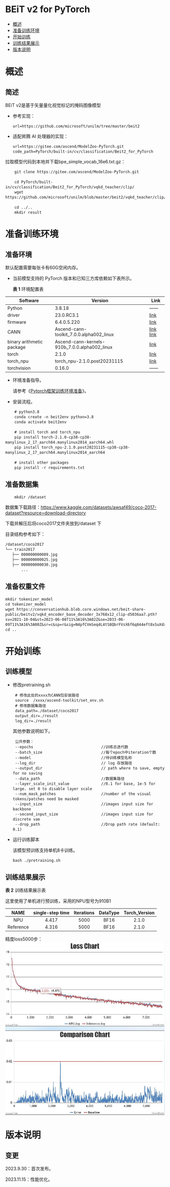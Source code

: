 # BEiT v2 for PyTorch

-   [概述](概述.md)
-   [准备训练环境](准备训练环境.md)
-   [开始训练](开始训练.md)
-   [训练结果展示](训练结果展示.md)
-   [版本说明](版本说明.md)



# 概述

## 简述 
BEiT v2是基于矢量量化视觉标记的掩码图像模型


- 参考实现：

  ```
  url=https://github.com/microsoft/unilm/tree/master/beit2
  ```

- 适配昇腾 AI 处理器的实现：

  ```
  url=https://gitee.com/ascend/ModelZoo-PyTorch.git
  code_path=PyTorch/built-in/cv/classification/Beit2_for_PyTorch
  ```

拉取模型代码到本地并下载bpe_simple_vocab_16e6.txt.gz：

```
    git clone https://gitee.com/ascend/ModelZoo-PyTorch.git

    cd PyTorch/built-in/cv/classification/Beit2_for_PyTorch/vqkd_teacher/clip/
    wget https://github.com/microsoft/unilm/blob/master/beit2/vqkd_teacher/clip/bpe_simple_vocab_16e6.txt.gz

    cd ../..
    mkdir result
```

# 准备训练环境

## 准备环境

默认配置需要每张卡有60G空闲内存。

- 当前模型支持的 PyTorch 版本和已知三方库依赖如下表所示。

  **表 1**  环境配置表

| Software  |  Version |  Link |
|---|---|---|
| Python    | 3.8.18   |——|
| driver  |  23.0.RC3.1 | [link ](https://support.huawei.com/enterprise/zh/ascend-computing/ascend-hdk-pid-252764743/software/261425590?idAbsPath=fixnode01%7C23710424%7C251366513%7C22892968%7C252764743)  |
| firmware|  6.4.0.5.220 | [link ](https://support.huawei.com/enterprise/zh/ascend-computing/ascend-hdk-pid-252764743/software/261425590?idAbsPath=fixnode01%7C23710424%7C251366513%7C22892968%7C252764743)  |
|  CANN  |  Ascend-cann-toolkit_7.0.0.alpha002_linux | [link](https://ascend-repo.obs.myhuaweicloud.com/CANN_Test/20231116/Ascend-cann-toolkit_7.0.0.alpha002_linux-x86_64.run) [link](https://ascend-repo.obs.myhuaweicloud.com/CANN_Test/20231116/Ascend-cann-toolkit_7.0.0.alpha002_linux-aarch64.run)  |
| binary arithmetic package  | Ascend-cann-kernels-910b_7.0.0.alpha002_linux  | [link](https://ascend-repo.obs.myhuaweicloud.com/CANN_Test/20231116/Ascend-cann-kernels-910b_7.0.0.alpha002_linux.run)  |
| torch  | 2.1.0  |[link](https://download.pytorch.org/whl/torch/)|
| torch_npu  |  torch_npu-2.1.0.post20231115| [link](https://pytorch-package.obs.cn-north-4.myhuaweicloud.com/pta/Daily/v2.1.0/20231115.2/pytorch_v2.1.0_py38.tar.gz)  |
|torchvision| 0.16.0|——|

- 环境准备指导。

  请参考《[Pytorch框架训练环境准备](https://www.hiascend.com/document/detail/zh/ModelZoo/pytorchframework/ptes)》。
   
  
- 安装流程。
```
    # python3.8
    conda create -n beit2env python=3.8
    conda activate beit2env

    # install torch and torch_npu
    pip install torch-2.1.0-cp38-cp38-manylinux_2_17_aarch64.manylinux2014_aarch64.whl
    pip install torch_npu-2.1.0.post20231115-cp38-cp38-manylinux_2_17_aarch64.manylinux2014_aarch64

    # install other packages
    pip install -r requirements.txt 
```

## 准备数据集
```
    mkdir /dataset
```
   数据集下载路径：https://www.kaggle.com/datasets/awsaf49/coco-2017-dataset?resource=download-directory
   
   下载并解压后将coco2017文件夹放到/dataset 下

   目录结构参考如下：

   ```
   /dataset/coco2017
  └── train2017
      ├── 000000000009.jpg
      ├── 000000000025.jpg
      ├── 000000000030.jpg
          ...
   ```
## 准备权重文件
```
mkdir tokenizer_model
cd tokenizer_model
wget https://conversationhub.blob.core.windows.net/beit-share-public/beitv2/vqkd_encoder_base_decoder_3x768x12_clip-d5036aa7.pth?sv=2021-10-04&st=2023-06-08T11%3A16%3A02Z&se=2033-06-09T11%3A16%3A00Z&sr=c&sp=r&sig=N4pfCVmSeq4L4tS8QbrFVsX6f6q844eft8xSuXdxU48%3D
cd ..
```

# 开始训练

## 训练模型

- 修改pretraining.sh

   ```
    # 修改此处的xxxx为CANN包安装路径
    source  /xxxx/ascend-toolkit/set_env.sh
    # 修改数据集路径
    data_path=./dataset/coco2017
    output_dir=./result
    log_dir=./result

   ```
   
   其他参数说明如下。
   

   ```
    公共参数：
    --epochs                              //训练总迭代数
    --batch_size                          //每个epoch中iteration个数
    --model                               //待训练模型名称
    --log_dir                             // log 存放路径
    --output_dir                          // path where to save, empty for no saving
    --data_path                           //数据集路径
    --layer_scale_init_value              //0.1 for base, 1e-5 for large. set 0 to disable layer scale
    --num_mask_patches                    //number of the visual tokens/patches need be masked
    --input_size                          //images input size for backbone
    --second_input_size                   //images input size for discrete vae
    --drop_path                           //Drop path rate (default: 0.1)

   ```


- 运行训练脚本

   该模型预训练支持单机8卡训练。

   ```
   bash ./pretraining.sh
   ```

## 训练结果展示

**表 2**  训练结果展示表

这里使用了单机进行预训练，采用的NPU型号为910B1

| NAME  | single-step time  | Iterations  | DataType|Torch_Version |
|:-:|:-:|:-:|:-:|:-:|
| NPU  | 4.417| 5000   | BF16|2.1.0|
| Reference| 4.316  | 5000   |BF16|2.1.0  |

精度loss5000步：
![](raw/beit2_5b_bf16_loss_compare.png)

# 版本说明

## 变更

2023.9.30：首次发布。

2023.11.15：性能优化。
